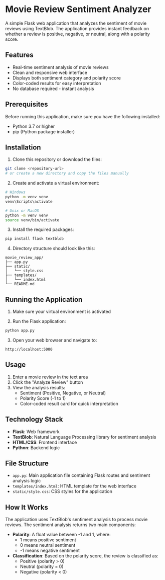 # Movie Review Sentiment Analyzer

A simple Flask web application that analyzes the sentiment of movie reviews using TextBlob. The application provides instant feedback on whether a review is positive, negative, or neutral, along with a polarity score.

## Features

- Real-time sentiment analysis of movie reviews
- Clean and responsive web interface
- Displays both sentiment category and polarity score
- Color-coded results for easy interpretation
- No database required - instant analysis

## Prerequisites

Before running this application, make sure you have the following installed:
- Python 3.7 or higher
- pip (Python package installer)

## Installation

1. Clone this repository or download the files:
```bash
git clone <repository-url>
# or create a new directory and copy the files manually
```

2. Create and activate a virtual environment:
```bash
# Windows
python -m venv venv
venv\Scripts\activate

# Unix or MacOS
python -m venv venv
source venv/bin/activate
```

3. Install the required packages:
```bash
pip install flask textblob
```

4. Directory structure should look like this:
```
movie_review_app/
├── app.py
├── static/
│   └── style.css
├── templates/
│   └── index.html
└── README.md
```

## Running the Application

1. Make sure your virtual environment is activated

2. Run the Flask application:
```bash
python app.py
```

3. Open your web browser and navigate to:
```
http://localhost:5000
```

## Usage

1. Enter a movie review in the text area
2. Click the "Analyze Review" button
3. View the analysis results:
   - Sentiment (Positive, Negative, or Neutral)
   - Polarity Score (-1 to 1)
   - Color-coded result card for quick interpretation

## Technology Stack

- **Flask**: Web framework
- **TextBlob**: Natural Language Processing library for sentiment analysis
- **HTML/CSS**: Frontend interface
- **Python**: Backend logic

## File Structure

- `app.py`: Main application file containing Flask routes and sentiment analysis logic
- `templates/index.html`: HTML template for the web interface
- `static/style.css`: CSS styles for the application

## How It Works

The application uses TextBlob's sentiment analysis to process movie reviews. The sentiment analysis returns two main components:
- **Polarity**: A float value between -1 and 1, where:
  - 1 means positive sentiment
  - 0 means neutral sentiment
  - -1 means negative sentiment
- **Classification**: Based on the polarity score, the review is classified as:
  - Positive (polarity > 0)
  - Neutral (polarity = 0)
  - Negative (polarity < 0)

